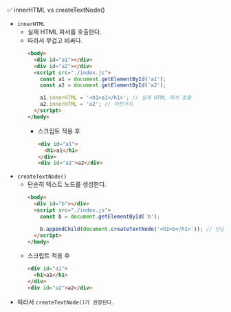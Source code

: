 ✅ innerHTML vs createTextNode()

* `innerHTML`
  * 실제 HTML 파서를 호출한다.
  * 따라서 무겁고 비싸다.
    ```html
    <body>
      <div id="a1"></div>
      <div id="a2"></div>
      <script src="./index.js">
        const a1 = document.getElementById('a1');
        const a2 = document.getElementById('a2');

        a1.innerHTML = '<h1>a1</h1>'; // 실제 HTML 파서 호출
        a2.innerHTML = 'a2'; // 마찬가지
      </script>
    </body>
    ```
    * 스크립트 적용 후
      ```html
      <div id="a1">
        <h1>a1</h1>
      </div>
      <div id="a2">a2</div>
      ```
* `createTextNode()`
  * 단순히 텍스트 노드를 생성한다.
    ```html
    <body>
      <div id="b"></div>
      <script src="./index.js">
        const b = document.getElementById('b');

        b.appendChild(document.createTextNode('<h1>b</h1>')); // 단순 텍스트 노드
      </script>
    </body>
    ```
  * 스크립트 적용 후
    ```html
    <div id="a1">
      <h1>a1</h1>
    </div>
    <div id="a2">a2</div>
    ```
* 따라서 `createTextNode()가 권장된다.`